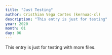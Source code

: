 ```yaml
---
title: "Just Testing"
author: Cristhian Vega Cortes (kernuac-cl)
description: "This entry is just for testing"
year: 2020
month: 01
day: 06
---
```


This entry is just for testing with more files. 